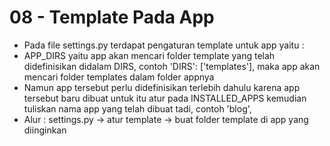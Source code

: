 # 08 - Template Pada App

- Pada file settings.py terdapat pengaturan template untuk app yaitu :
- APP_DIRS yaitu app akan mencari folder template yang telah didefinisikan didalam DIRS, contoh 'DIRS': ['templates'], maka app akan mencari folder templates dalam folder appnya
- Namun app tersebut perlu didefinisikan terlebih dahulu karena app tersebut baru dibuat untuk itu atur pada INSTALLED_APPS kemudian tuliskan nama app yang telah dibuat tadi, contoh 'blog',
- Alur : settings.py -> atur template -> buat folder template di app yang diinginkan